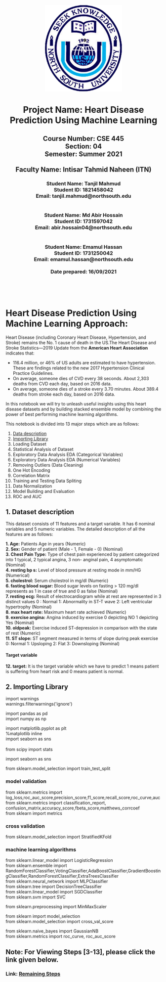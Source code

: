 <p align="center">
  <img width="250" height="280" src="images/nsulogo.png">
</p>                                        









  <h1 align="center">Project Name: Heart Disease Prediction Using Machine Learning</h1>
  <h2 align ="center">Course Number: CSE 445<br>
  Section: 04</br>
  Semester: Summer 2021</br><br>
  Faculty Name: Intisar Tahmid Naheen (ITN)</h2>
  <h3 align="center">Student Name: Tanjil Mahmud<br>
  Student ID: 1821458042<br>
  Email: tanjil.mahmud@northsouth.edu <br><br>
  <h3 align="center">Student Name: Md Abir Hossain<br>
  Student ID: 1731597042<br>
  Email: abir.hossain04@northsouth.edu <br><br>
  <h3 align="center">Student Name: Emamul Hassan<br>
  Student ID: 1731250042<br>
  Email: emamul.hassan@northsouth.edu <br><br>
  Date prepared: 16/09/2021</h3><br><br><br>
  
  # Heart Disease Prediction Using Machine Learning Approach:


Heart Disease (including Coronary Heart Disease, Hypertension, and Stroke) remains the No. 1
cause of death in the US.The Heart Disease and Stroke Statistics—2019 Update from the **American Heart Association** indicates that:
* 116.4 million, or 46% of US adults are estimated to have hypertension. These are findings related to the new 2017 Hypertension Clinical Practice Guidelines.
* On average, someone dies of CVD every 38 seconds. About 2,303 deaths from CVD each day, based on 2016 data.
* On average, someone dies of a stroke every 3.70 minutes. About 389.4 deaths from stroke each day, based on 2016 data.

In this notebook we will try to unleash useful insights using this heart disease datasets and by building stacked ensemble model by combining the power of best performing machine learning algorithms.

This notebook is divided into 13 major steps which are as follows:

1. [Data description](#data-desc)
2. [Importing Library](#lib-dataset)
3. Loading Dataset
4. Statistical Analysis of Dataset
5. Exploratory Data Analysis EDA (Categorical Variables)
6. Exploratory Data Analysis EDA (Numerical Variables)
7. Removing Outliers (Data Cleaning)
8. One Hot Encoding
9. Correlation Matrix
10. Training and Testing Data Spliting
11. Data Normalization
12. Model Building and Evaluation
13. ROC and AUC

## 1. Dataset description<a id='data-desc'></a>

This dataset consists of 11 features and a target variable. It has 6 nominal variables and 5 numeric variables. The detailed description of all the features are as follows:

**1. Age:** Patients Age in years (Numeric)<br>
**2. Sex:** Gender of patient (Male - 1, Female - 0) (Nominal)<br>
**3. Chest Pain Type:** Type of chest pain experienced by patient categorized into 1 typical, 2 typical angina, 3 non-        anginal pain, 4 asymptomatic (Nominal)<br>
**4. resting bp s:** Level of blood pressure at resting mode in mm/HG (Numerical)<br>
**5. cholestrol:** Serum cholestrol in mg/dl (Numeric)<br>
**6. fasting blood sugar:** Blood sugar levels on fasting > 120 mg/dl represents as 1 in case of true and 0 as false (Nominal)<br>
**7. resting ecg:** Result of electrocardiogram while at rest are represented in 3 distinct values 0 : Normal 1: Abnormality in ST-T wave 2: Left ventricular hypertrophy (Nominal)<br>
**8. max heart rate:** Maximum heart rate achieved (Numeric)<br>
**9. exercise angina:** Angina induced by exercise 0 depicting NO 1 depicting Yes (Nominal)<br>
**10. oldpeak:** Exercise induced ST-depression in comparison with the state of rest (Numeric)<br>
**11. ST slope:** ST segment measured in terms of slope during peak exercise 0: Normal 1: Upsloping 2: Flat 3: Downsloping (Nominal)<br>

#### Target variable
**12. target:** It is the target variable which we have to predict 1 means patient is suffering from heart risk and 0 means patient is normal.


## 2. Importing Library<a id='lib-dataset'></a>    

import warnings<br>
warnings.filterwarnings('ignore') <br>

import pandas as pd<br>
import numpy as np<br>

import matplotlib.pyplot as plt<br>
%matplotlib inline<br>
import seaborn as sns<br><br>
from scipy import stats<br>

import seaborn as sns<br>

from sklearn.model_selection import train_test_split

### model validation
from sklearn.metrics import log_loss,roc_auc_score,precision_score,f1_score,recall_score,roc_curve,auc<br>
from sklearn.metrics import classification_report, confusion_matrix,accuracy_score,fbeta_score,matthews_corrcoef<br>
from sklearn import metrics

### cross validation
from sklearn.model_selection import StratifiedKFold<br>

### machine learning algorithms
from sklearn.linear_model import LogisticRegression<br>
from sklearn.ensemble import RandomForestClassifier,VotingClassifier,AdaBoostClassifier,GradientBoostingClassifier,RandomForestClassifier,ExtraTreesClassifier<br>
from sklearn.neural_network import MLPClassifier<br>
from sklearn.tree import DecisionTreeClassifier<br>
from sklearn.linear_model import SGDClassifier<br>
from sklearn.svm import SVC<br>

from sklearn.preprocessing import MinMaxScaler<br>

from sklearn import model_selection<br>
from sklearn.model_selection import cross_val_score<br>

from sklearn.naive_bayes import GaussianNB<br>
from sklearn.metrics import roc_curve, roc_auc_score<br>

## Note: For Viewing Steps [3-13], please click the link given below.

### Link: [Remaining Steps](https://github.com/EmamulHassan/heart_disease_detection_ml/blob/main/Project%20445%20demo.ipynb)
    
    

